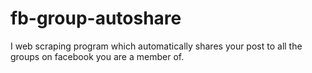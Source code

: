 # fb-group-autoshare
I web scraping program which automatically shares your post to all the groups on facebook you are a member of.

